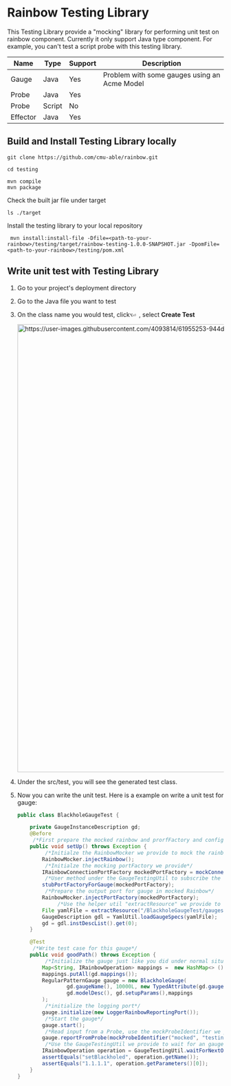 # Rainbow Testing Library 
This Testing Library provide a "mocking" library for performing unit test on rainbow component. 
Currently it only support Java type component. For example, you can't test a script probe with this testing library. 

| Name     | Type   | Support | Description                                   |
| -------- | ------ | ------- | --------------------------------------------- |
| Gauge    | Java   | Yes     | Problem with some gauges using an  Acme Model |
| Probe    | Java   | Yes     |                                               |
| Probe    | Script | No      |                                               |
| Effector | Java   | Yes     |                                               |

## Build and Install Testing Library locally

```
git clone https://github.com/cmu-able/rainbow.git
```
```
cd testing
```
```
mvn compile
mvn package
```
Check the built jar file under target
```
ls ./target
```
Install the testing library to your local repository
```
 mvn install:install-file -Dfile=<path-to-your-rainbow>/testing/target/rainbow-testing-1.0.0-SNAPSHOT.jar -DpomFile=<path-to-your-rainbow>/testing/pom.xml
```

## Write unit test with Testing Library
1. Go to your project's deployment directory

2. Go to the Java file you want to test

3. On the class name you would test, click`⌥⏎ `, select **Create Test**

   <img width="1042" alt="https://user-images.githubusercontent.com/4093814/61955253-944d0780-af88-11e9-851d-5517d415e0ed.png">

4. Under the src/test, you will see the generated test class. 

5. Now you can write the unit test. Here is a example on write a unit test for gauge:

   ```java
   public class BlackholeGaugeTest {
   
       private GaugeInstanceDescription gd;
       @Before
     	/*First prepare the mocked rainbow and prorfFactory and configuration for the gauge */
       public void setUp() throws Exception {
         	/*Initialze the RainbowMocker we provide to mock the rainbow instance*/
           RainbowMocker.injectRainbow();
         	/*Initialze the mocking portFactory we provide*/
           IRainbowConnectionPortFactory mockedPortFactory = mockConnectionPortFactory();
         	/*User method under the GaugeTestingUtil to subscribe the output port for gauge*/
           stubPortFactoryForGauge(mockedPortFactory);
         	/*Prepare the output port for gauge in mocked Rainbow*/
           RainbowMocker.injectPortFactory(mockedPortFactory);
   				/*Use the helper util "extractResource" we provide to load the yaml file*/
           File yamlFile = extractResource("/BlackholeGaugeTest/gauges.yml");
           GaugeDescription gdl = YamlUtil.loadGaugeSpecs(yamlFile);
           gd = gdl.instDescList().get(0);
       }
   
       @Test
     	/*Write test case for this gauge*/
       public void goodPath() throws Exception {
         	/*Initialize the gauge just like you did under normal situation*/
           Map<String, IRainbowOperation> mappings =  new HashMap<> ();
           mappings.putAll(gd.mappings());
           RegularPatternGauge gauge = new BlackholeGauge(
                   gd.gaugeName(), 10000L, new TypedAttribute(gd.gaugeName(), gd.gaugeType()),
                   gd.modelDesc(), gd.setupParams(),mappings
           );
         	/*initialize the logging port*/
           gauge.initialize(new LoggerRainbowReportingPort());
         	/*Start the gauge*/
           gauge.start();
         	/*Read input from a Probe, use the mockProbeIdentifier we provide to initialze a mocking probe*/
           gauge.reportFromProbe(mockProbeIdentifier("mocked", "testing", "testing"), "1.1.1.1");
         	/*Use the GaugeTestingUtil we provide to wait for an gauge output*/
           IRainbowOperation operation = GaugeTestingUtil.waitForNextOperation();
           assertEquals("setBlackholed", operation.getName());
           assertEquals("1.1.1.1", operation.getParameters()[0]);
       }
   }
   ```

   

   

